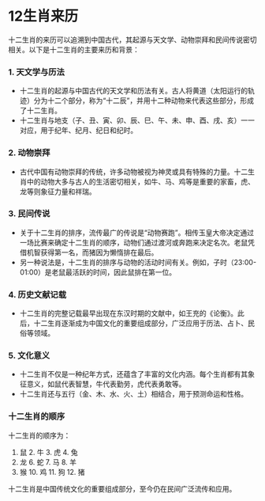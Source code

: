 # 12生肖来历

十二生肖的来历可以追溯到中国古代，其起源与天文学、动物崇拜和民间传说密切相关。以下是十二生肖的主要来历和背景：

### 1. **天文学与历法**

- 十二生肖的起源与中国古代的天文学和历法有关。古人将黄道（太阳运行的轨迹）分为十二个部分，称为“十二辰”，并用十二种动物来代表这些部分，形成了十二生肖。
- 十二生肖与地支（子、丑、寅、卯、辰、巳、午、未、申、酉、戌、亥）一一对应，用于纪年、纪月、纪日和纪时。

### 2. **动物崇拜**

- 古代中国有动物崇拜的传统，许多动物被视为神灵或具有特殊的力量。十二生肖中的动物大多与古人的生活密切相关，如牛、马、鸡等是重要的家畜，虎、龙等则象征力量和祥瑞。

### 3. **民间传说**

- 关于十二生肖的排序，流传最广的传说是“动物赛跑”。相传玉皇大帝决定通过一场比赛来确定十二生肖的顺序，动物们通过渡河或奔跑来决定名次。老鼠凭借机智获得第一名，而猪因为懒惰排在最后。
- 另一种说法是，十二生肖的排序与动物的活动时间有关。例如，子时（23:00-01:00）是老鼠最活跃的时间，因此鼠排在第一位。

### 4. **历史文献记载**

- 十二生肖的完整记载最早出现在东汉时期的文献中，如王充的《论衡》。此后，十二生肖逐渐成为中国文化的重要组成部分，广泛应用于历法、占卜、民俗等领域。

### 5. **文化意义**

- 十二生肖不仅是一种纪年方式，还蕴含了丰富的文化内涵。每个生肖都有其象征意义，如鼠代表智慧，牛代表勤劳，虎代表勇敢等。
- 十二生肖还与五行（金、木、水、火、土）相结合，用于预测命运和性格。

### 十二生肖的顺序

十二生肖的顺序为：

1. 鼠 2. 牛 3. 虎 4. 兔
2. 龙 6. 蛇 7. 马 8. 羊
3. 猴 10. 鸡 11. 狗 12. 猪

十二生肖是中国传统文化的重要组成部分，至今仍在民间广泛流传和应用。